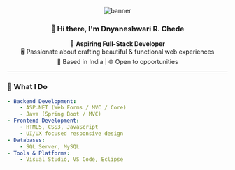 <!-- Hero Section -->
<div align="center">

![banner](https://readme-hero.vercel.app/api?name=Dnyaneshwari%20R.%20Chede&subtitle=Aspiring%20Full-Stack%20Developer&bg=gradient&center=true&fontSize=32)

### 👋 Hi there, I'm **Dnyaneshwari R. Chede**

🎯 **Aspiring Full-Stack Developer**  
🖥️ Passionate about crafting beautiful & functional web experiences  
📍 Based in India | 🌐 Open to opportunities  

</div>

---

### 🚀 What I Do

```yaml
- Backend Development:
    - ASP.NET (Web Forms / MVC / Core)
    - Java (Spring Boot / MVC)
- Frontend Development:
    - HTML5, CSS3, JavaScript
    - UI/UX focused responsive design
- Databases:
    - SQL Server, MySQL
- Tools & Platforms:
    - Visual Studio, VS Code, Eclipse
